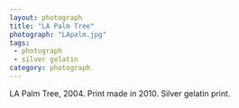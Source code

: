 ```yaml
---
layout: photograph
title: "LA Palm Tree"
photograph: "LApalm.jpg"
tags: 
 - photograph
 - silver gelatin
category: photograph
---
```

LA Palm Tree, 2004. Print made in 2010.
Silver gelatin print.
